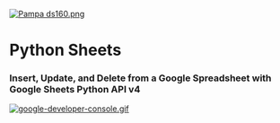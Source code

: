 [![Pampa ds160.png](https://s19.postimg.org/x69rfot6b/Pampa_ds160.png)](https://postimg.org/image/uc6m28qzz/)
# Python Sheets
### Insert, Update, and Delete from a Google Spreadsheet with Google Sheets Python API v4

[![google-developer-console.gif](https://s19.postimg.org/6djlnmfub/google-developer-console.gif)](https://postimg.org/image/9ke5790a7/)
